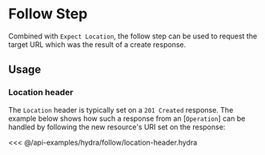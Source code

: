 # Follow Step

Combined with `Expect Location`, the follow step can be used to request the target
URL which was the result of a create response.

## Usage

### Location header

The `Location` header is typically set on a `201 Created` response. The example below
shows how such a response from an [`Operation`] can be handled by following the new 
resource's URI set on the response:

<<< @/api-examples/hydra/follow/location-header.hydra
